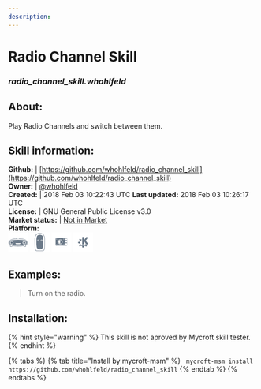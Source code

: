 ```yaml
---
description: 
---
```


# Radio Channel Skill  
### _radio_channel_skill.whohlfeld_  
## About:  
Play Radio Channels and switch between them.

## Skill information:  
**Github:** | [https://github.com/whohlfeld/radio_channel_skill](https://github.com/whohlfeld/radio_channel_skill)  
**Owner:** | [@whohlfeld](https://github.com/whohlfeld)  
**Created:** | 2018 Feb 03 10:22:43 UTC  **Last updated:** 2018 Feb 03 10:26:17 UTC  
**License:** | GNU General Public License v3.0  
**Market status:** | [Not in Market](https://market.mycroft.ai/skill/)  
**Platform:**  
 ![Mark I](../.gitbook/assets/mark-1-icon.png)  ![Mark II](../.gitbook/assets/mark-2-icon.png)  ![Picroft](../.gitbook/assets/picroft-icon.png)  ![plasmoid](../.gitbook/assets/kde.png)   
## Examples:  
> Turn on the radio.  
  
## Installation:  
{% hint style="warning" %}
This skill is not aproved by Mycroft skill tester.
{% endhint %}
    
{% tabs %}
{% tab title="Install by mycroft-msm" %}
``` mycroft-msm install https://github.com/whohlfeld/radio_channel_skill```
{% endtab %}
  {% endtabs %}
  
